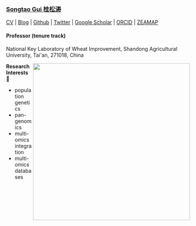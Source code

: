 ### [Songtao Gui 桂松涛](https://songtaogui.github.io/)

[CV](https://songtaogui.github.io/cv) | [Blog](https://songtaogui.github.io) | [Github](https://github.com/songtaogui) | [Twitter](https://twitter.com/GuiSongtao) | [Google Scholar](https://scholar.google.com/citations?user=1LAvdloAAAAJ) | [ORCID](http://orcid.org/0000-0001-6718-982X) | [ZEAMAP](http://www.zeamap.com/)


#### Professor (tenure track)
National Key Laboratory of Wheat Improvement, Shandong Agricultural University, Tai'an, 271018, China

<a href="https://gitstar-ranking.com/songtaogui">
<img src="https://github-readme-stats.vercel.app/api?username=songtaogui&include_all_commits=true&theme=swift&show_icons=true&bg_color=fff)" align="right" width=430 />
</a>



**Research Interests :microscope:**
- population genetics
- pan-genomics
- multi-omics integration
- multi-omics databases

<!--
<br>
<a>
<img src="https://github-profile-trophy.vercel.app/?username=songtaogui&no-frame=true&column=4&theme=flat&no-bg=true&rank=S,AAA,AA,A,B,C&title=Stars,Followers,Repositories,Commits,PullRequest,Issues)" align="Left" width=420 /> <img src="https://github-readme-stats.vercel.app/api/top-langs/?username=songtaogui&layout=compact&theme=swift&bg_color=fff&langs_count=7&custom_title=My Armory" align= "Right" width=300 >
<a/>
-->


<!-- 
[![SongtaoGui's GitHub stats](https://github-readme-stats.vercel.app/api?username=songtaogui&include_all_commits=true&theme=swift&show_icons=true)](https://github.com/anuraghazra/github-readme-stats) -->


<!-- 
[![Top Langs](https://github-readme-stats.vercel.app/api/top-langs/?username=songtaogui&layout=compact&theme=swift)](https://github.com/anuraghazra/github-readme-stats) -->

<!-- <br><br>

[![trophy](https://github-profile-trophy.vercel.app/?username=songtaogui&no-frame=true&column=3&theme=flat&no-bg=true&rank=S,AAA,AA,A,B,C&title=Stars,Followers,Repositories,Commits,PullRequest,Issues)](https://github.com/ryo-ma/github-profile-trophy) -->

<!--
**songtaogui/songtaogui** is a ✨ _special_ ✨ repository because its `README.md` (this file) appears on your GitHub profile.

Here are some ideas to get you started:

- 🔭 I’m currently working on ...
- 🌱 I’m currently learning ...
- 👯 I’m looking to collaborate on ...
- 🤔 I’m looking for help with ...
- 💬 Ask me about ...
- 📫 How to reach me: ...
- 😄 Pronouns: ...
- ⚡ Fun fact: ...
-->
